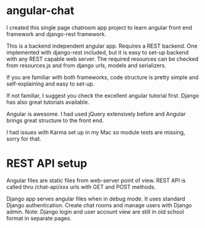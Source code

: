 angular-chat
============

I created this single page chatroom app project to learn angular front end framework and django-rest framework.

This is a backend independent angular app. Requires a REST backend. One implemented with django-rest included, but it is easy to set-up backend with any REST capable web server. The required resources can be checked from resources.js and from django urls, models and serializers.

If you are familiar with both frameworks, code structure is pretty simple and self-explaining and easy to set-up.

If not familiar, I suggest you check the excellent angular tutorial first. Django has also great tutorials available.

Angular is awesome. I had used jQuery extensively before and Angular brings great structure to the front end.

I had issues with Karma set up in my Mac so module tests are missing,  sorry for that.

REST API setup
==============

Angular files are static files from web-server point of view. REST API is called thru /chat-api/xxx urls with GET and POST methods.

Django app serves angular files when in debug mode. It uses standard Django authentication. Create chat rooms and manage users with Django admin. Note: Django login and user account view are still in old school format in separate pages.

